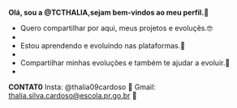 **Olá, sou a @TCTHALIA,sejam bem-vindos ao meu perfil.💞️**

- Quero compartilhar por aqui, meus projetos e evoluçẽs.🤓
- 
- Estou aprendendo e evoluindo nas plataformas.🤠
- 
- Compartilhar minhas evoluções e também te ajudar a evoluir.💟
- 
**CONTAT0**
  Insta: @thalia09cardoso 💜
  Gmail: thalia.silva.cardoso@escola.pr.go.br 💙
